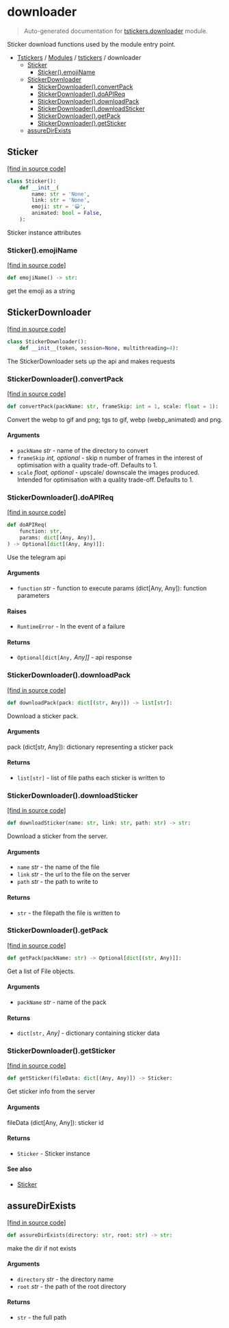 # downloader

> Auto-generated documentation for [tstickers.downloader](../../tstickers/downloader.py) module.

Sticker download functions used by the module entry point.

- [Tstickers](../README.md#tstickers-index) / [Modules](../README.md#tstickers-modules) / [tstickers](index.md#tstickers) / downloader
    - [Sticker](#sticker)
        - [Sticker().emojiName](#stickeremojiname)
    - [StickerDownloader](#stickerdownloader)
        - [StickerDownloader().convertPack](#stickerdownloaderconvertpack)
        - [StickerDownloader().doAPIReq](#stickerdownloaderdoapireq)
        - [StickerDownloader().downloadPack](#stickerdownloaderdownloadpack)
        - [StickerDownloader().downloadSticker](#stickerdownloaderdownloadsticker)
        - [StickerDownloader().getPack](#stickerdownloadergetpack)
        - [StickerDownloader().getSticker](#stickerdownloadergetsticker)
    - [assureDirExists](#assuredirexists)

## Sticker

[[find in source code]](../../tstickers/downloader.py#L40)

```python
class Sticker():
    def __init__(
        name: str = 'None',
        link: str = 'None',
        emoji: str = '😀',
        animated: bool = False,
    ):
```

Sticker instance attributes

### Sticker().emojiName

[[find in source code]](../../tstickers/downloader.py#L54)

```python
def emojiName() -> str:
```

get the emoji as a string

## StickerDownloader

[[find in source code]](../../tstickers/downloader.py#L59)

```python
class StickerDownloader():
    def __init__(token, session=None, multithreading=4):
```

The StickerDownloader sets up the api and makes requests

### StickerDownloader().convertPack

[[find in source code]](../../tstickers/downloader.py#L212)

```python
def convertPack(packName: str, frameSkip: int = 1, scale: float = 1):
```

Convert the webp to gif and png; tgs to gif, webp (webp_animated) and png.

#### Arguments

- `packName` *str* - name of the directory to convert
- `frameSkip` *int, optional* - skip n number of frames in the interest of
optimisation with a quality trade-off. Defaults to 1.
- `scale` *float, optional* - upscale/ downscale the images produced. Intended
for optimisation with a quality trade-off. Defaults to 1.

### StickerDownloader().doAPIReq

[[find in source code]](../../tstickers/downloader.py#L78)

```python
def doAPIReq(
    function: str,
    params: dict[(Any, Any)],
) -> Optional[dict[(Any, Any)]]:
```

Use the telegram api

#### Arguments

- `function` *str* - function to execute
params (dict[Any, Any]): function parameters

#### Raises

- `RuntimeError` - In the event of a failure

#### Returns

- `Optional[dict[Any,` *Any]]* - api response

### StickerDownloader().downloadPack

[[find in source code]](../../tstickers/downloader.py#L174)

```python
def downloadPack(pack: dict[(str, Any)]) -> list[str]:
```

Download a sticker pack.

#### Arguments

pack (dict[str, Any]): dictionary representing a sticker pack

#### Returns

- `list[str]` - list of file paths each sticker is written to

### StickerDownloader().downloadSticker

[[find in source code]](../../tstickers/downloader.py#L157)

```python
def downloadSticker(name: str, link: str, path: str) -> str:
```

Download a sticker from the server.

#### Arguments

- `name` *str* - the name of the file
- `link` *str* - the url to the file on the server
- `path` *str* - the path to write to

#### Returns

- `str` - the filepath the file is written to

### StickerDownloader().getPack

[[find in source code]](../../tstickers/downloader.py#L124)

```python
def getPack(packName: str) -> Optional[dict[(str, Any)]]:
```

Get a list of File objects.

#### Arguments

- `packName` *str* - name of the pack

#### Returns

- `dict[str,` *Any]* - dictionary containing sticker data

### StickerDownloader().getSticker

[[find in source code]](../../tstickers/downloader.py#L104)

```python
def getSticker(fileData: dict[(Any, Any)]) -> Sticker:
```

Get sticker info from the server

#### Arguments

fileData (dict[Any, Any]): sticker id

#### Returns

- `Sticker` - Sticker instance

#### See also

- [Sticker](#sticker)

## assureDirExists

[[find in source code]](../../tstickers/downloader.py#L21)

```python
def assureDirExists(directory: str, root: str) -> str:
```

make the dir if not exists

#### Arguments

- `directory` *str* - the directory name
- `root` *str* - the path of the root directory

#### Returns

- `str` - the full path
